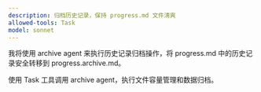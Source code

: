 ```yaml
---
description: 归档历史记录，保持 progress.md 文件清爽
allowed-tools: Task
model: sonnet
---
```


我将使用 archive agent 来执行历史记录归档操作，将 progress.md 中的历史记录安全转移到 progress.archive.md。

使用 Task 工具调用 archive agent，执行文件容量管理和数据归档。